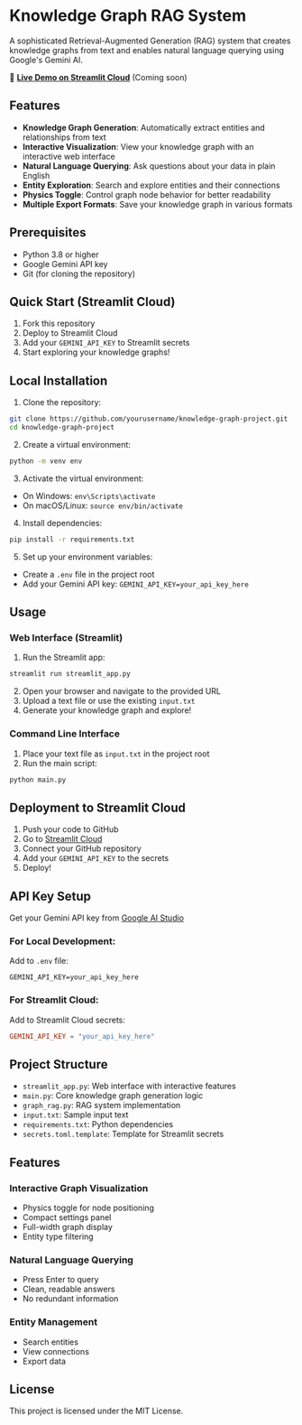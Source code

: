 # Knowledge Graph RAG System

A sophisticated Retrieval-Augmented Generation (RAG) system that creates knowledge graphs from text and enables natural language querying using Google's Gemini AI.

🔗 **[Live Demo on Streamlit Cloud](https://your-app-name.streamlit.app)** (Coming soon)

## Features

- **Knowledge Graph Generation**: Automatically extract entities and relationships from text
- **Interactive Visualization**: View your knowledge graph with an interactive web interface
- **Natural Language Querying**: Ask questions about your data in plain English
- **Entity Exploration**: Search and explore entities and their connections
- **Physics Toggle**: Control graph node behavior for better readability
- **Multiple Export Formats**: Save your knowledge graph in various formats

## Prerequisites

- Python 3.8 or higher
- Google Gemini API key
- Git (for cloning the repository)

## Quick Start (Streamlit Cloud)

1. Fork this repository
2. Deploy to Streamlit Cloud
3. Add your `GEMINI_API_KEY` to Streamlit secrets
4. Start exploring your knowledge graphs!

## Local Installation

1. Clone the repository:
```bash
git clone https://github.com/yourusername/knowledge-graph-project.git
cd knowledge-graph-project
```

2. Create a virtual environment:
```bash
python -m venv env
```

3. Activate the virtual environment:
- On Windows: `env\Scripts\activate`
- On macOS/Linux: `source env/bin/activate`

4. Install dependencies:
```bash
pip install -r requirements.txt
```

5. Set up your environment variables:
- Create a `.env` file in the project root
- Add your Gemini API key: `GEMINI_API_KEY=your_api_key_here`

## Usage

### Web Interface (Streamlit)

1. Run the Streamlit app:
```bash
streamlit run streamlit_app.py
```

2. Open your browser and navigate to the provided URL
3. Upload a text file or use the existing `input.txt`
4. Generate your knowledge graph and explore!

### Command Line Interface

1. Place your text file as `input.txt` in the project root
2. Run the main script:
```bash
python main.py
```

## Deployment to Streamlit Cloud

1. Push your code to GitHub
2. Go to [Streamlit Cloud](https://streamlit.io/cloud)
3. Connect your GitHub repository
4. Add your `GEMINI_API_KEY` to the secrets
5. Deploy!

## API Key Setup

Get your Gemini API key from [Google AI Studio](https://makersuite.google.com/app/apikey)

### For Local Development:
Add to `.env` file:
```
GEMINI_API_KEY=your_api_key_here
```

### For Streamlit Cloud:
Add to Streamlit Cloud secrets:
```toml
GEMINI_API_KEY = "your_api_key_here"
```

## Project Structure

- `streamlit_app.py`: Web interface with interactive features
- `main.py`: Core knowledge graph generation logic
- `graph_rag.py`: RAG system implementation
- `input.txt`: Sample input text
- `requirements.txt`: Python dependencies
- `secrets.toml.template`: Template for Streamlit secrets

## Features

### Interactive Graph Visualization
- Physics toggle for node positioning
- Compact settings panel
- Full-width graph display
- Entity type filtering

### Natural Language Querying
- Press Enter to query
- Clean, readable answers
- No redundant information

### Entity Management
- Search entities
- View connections
- Export data

## License

This project is licensed under the MIT License.
